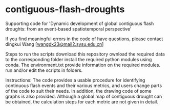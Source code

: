 # contiguous-flash-droughts

Supporting code for 'Dynamic development of global contiguous flash droughts: from an event-based spatiotemporal perspective'

If you find meaningful errors in the code of have questions, please contact dingkui Wang [wangdk23@mail2.sysu.edu.cn]

Steps to run the scripts
download this repository
ownload the required data to the corresponding folder
install the required python modules using conda.  The environment.txt provide information on the required modules.
run and/or edit the scripts in folders.



Instructions:
The code provides a usable procedure for identifying continuous flash events and their various metrics, and users change parts of the code to suit their needs. 
In addition, the drawing code of some graphs is also provided. 
Although a global map of contiguous drought can be obtained, the calculation steps for each metric are not given in detail.



